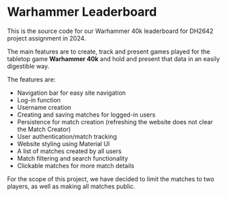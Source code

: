 # Warhammer Leaderboard
This is the source code for our Warhammer 40k leaderboard for DH2642 project assignment in 2024. 

The main features are to create, track and present games played for the tabletop game **Warhammer 40k** and hold and present that data in an easily digestible way.

The features are:
- Navigation bar for easy site navigation
- Log-in function
- Username creation
- Creating and saving matches for logged-in users
- Persistence for match creation (refreshing the website does not clear the Match Creator)
- User authentication/match tracking
- Website styling using Material UI
- A list of matches created by all users
- Match filtering and search functionality
- Clickable matches for more match details

For the scope of this project, we have decided to limit the matches to two players, as well as making all matches public.
